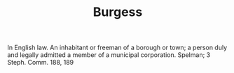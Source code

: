 ---
title: Burgess
letter: B
permalink: "/definitions/bld-burgess.html"
body: In English law. An inhabitant or freeman of a borough or town; a person duly
  and legally admitted a member of a municipal corporation. Spelman; 3 Steph. Comm.
  188, 189
published_at: '2018-07-07'
source: Black's Law Dictionary 2nd Ed (1910)
layout: post
---